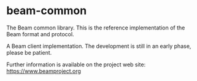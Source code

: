 beam-common
===========

The Beam common library. This is the reference implementation of the Beam format and protocol.

A Beam client implementation. The development is still in an early phase, please be patient.

Further information is available on the project web site: https://www.beamproject.org
